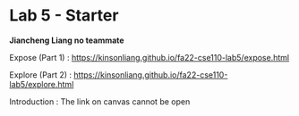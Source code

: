 # Lab 5 - Starter

**Jiancheng Liang no teammate**

Expose (Part 1) : https://kinsonliang.github.io/fa22-cse110-lab5/expose.html

Explore (Part 2) : https://kinsonliang.github.io/fa22-cse110-lab5/explore.html

Introduction : The link on canvas cannot be open
